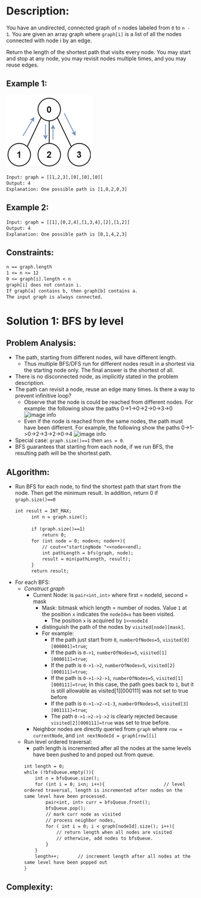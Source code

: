 # Description:

You have an undirected, connected graph of `n` nodes labeled from `0` to `n - 1`. You are given an array graph where `graph[i]` is a list of all the nodes connected with node i by an edge.

Return the length of the shortest path that visits every node. You may start and stop at any node, you may revisit nodes multiple times, and you may reuse edges.

## Example 1:
![image info](./1.png)
```
Input: graph = [[1,2,3],[0],[0],[0]]
Output: 4
Explanation: One possible path is [1,0,2,0,3]
```

## Example 2:
```
Input: graph = [[1],[0,2,4],[1,3,4],[2],[1,2]]
Output: 4
Explanation: One possible path is [0,1,4,2,3]
``` 

## Constraints:
```
n == graph.length
1 <= n <= 12
0 <= graph[i].length < n
graph[i] does not contain i.
If graph[a] contains b, then graph[b] contains a.
The input graph is always connected.
```

# Solution 1: BFS by level
## Problem Analysis:
* The path, starting from different nodes, will have different length. 
    * Thus multiple BFS/DFS run for different nodes result in a shortest via the starting node only. The final answer is the shortest of all. 
* There is no disconnected node, as implicitly stated in the problem description.
* The path can revisit a node, reuse an edge many times. Is there a way to prevent infinitive loop? 
    * Observe that the node is could be reached from different nodes. For example: the following show the paths 0->1->0->2->0->3->0 ![image info](./2.png)
    * Even if the node is reached from the same nodes, the path must have been different. For example, the following show the paths 0->1->0->2->3->2->0->4 ![image info](./3.png)
* Special case: `graph.size()==1` then `ans = 0`. 
* BFS guarantees that starting from each node, if we run BFS, the resulting path will be the shortest path.
## ALgorithm:
* Run BFS for each node, to find the shortest path that start from the node. Then get the minimum result. In addition, return 0 if `graph.size()==0`
  ```
  int result = INT_MAX;
        int n = graph.size();
        
        if (graph.size()==1)
            return 0;
        for (int node = 0; node<n; node++){
            // cout<<"startingNode "<<node<<endl;
            int pathLength = bfs(graph, node);
            result = min(pathLength, result);
        }
        return result;
  ```
* For each BFS: 
    * *Construct graph*
        * Current Node: is `pair<int,int>` where first = nodeId, second = mask
            * Mask: bitmask which length = number of nodes. Value `1` at the position `x` indicates the `nodeId=x` has been visited. 
                * The position `x` is acquired by `1<<nodeId`
            * distinguish the path of the nodes by `visited[node][mask]`. 
            * For example: 
                * If the path just start from `0`, `numberOfNodes=5`, `visited[0][000001]=true`;
                * If the path is `0->1`, `numberOfNodes=5`, `visited[1][000011]=true`;
                * If the path is `0->1->2`, `numberOfNodes=5`, `visited[2][000111]=true`;
                * If the path is `0->1->2->1`, `numberOfNodes=5`, `visited[1][000111]=true`; In this case, the path goes back to `1`, but it is still allowable as visited[1][000111] was not set to true before
                * If the path is `0->1->2->1-3`, `numberOfNodes=5`, `visited[3][001111]=true`; 
                * The path `0->1->2->1->2` is clearly rejected because `visited[2][000111]=true` was set to true before.
        * Neighbor nodes are directly queried from `graph` where `row = currentNode`, and `int nextNodeId = graph[row][i]`
    * Run level ordered traversal:
        * path length is incremented after all the nodes at the same levels have been pushed to and poped out from queue. 
        ```
        int length = 0;
        while (!bfsQueue.empty()){
            int n = bfsQueue.size();
            for (int i = 0; i<n; i++){                      // level ordered traversal, length is incremented after nodes on the same level have been processed.
                pair<int, int> curr = bfsQueue.front();
                bfsQueue.pop();
                // mark curr node as visited
                // process neighbor nodes, 
                for ( int i = 0; i < graph[nodeId].size(); i++){
                    // return length when all nodes are visited
                    // otherwise, add nodes to bfsQueue.
                }
            }
            length++;       // increment length after all nodes at the same level have been popped out
        }
        ```
## Complexity: 